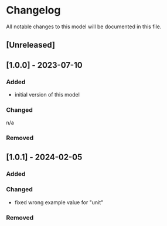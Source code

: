# Changelog
All notable changes to this model will be documented in this file.

## [Unreleased]

## [1.0.0] - 2023-07-10
### Added
- initial version of this model

### Changed
n/a

### Removed

## [1.0.1] - 2024-02-05
### Added


### Changed
- fixed wrong example value for "unit"

### Removed
